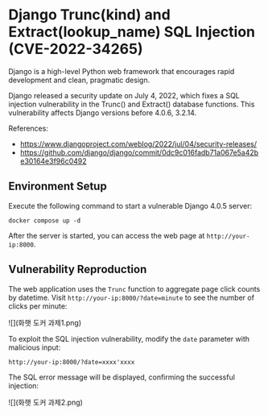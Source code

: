 # Django Trunc(kind) and Extract(lookup_name) SQL Injection (CVE-2022-34265)

Django is a high-level Python web framework that encourages rapid development and clean, pragmatic design.

Django released a security update on July 4, 2022, which fixes a SQL injection vulnerability in the Trunc() and Extract() database functions. This vulnerability affects Django versions before 4.0.6, 3.2.14.

References:

- https://www.djangoproject.com/weblog/2022/jul/04/security-releases/
- https://github.com/django/django/commit/0dc9c016fadb71a067e5a42be30164e3f96c0492

## Environment Setup

Execute the following command to start a vulnerable Django 4.0.5 server:

```
docker compose up -d
```

After the server is started, you can access the web page at `http://your-ip:8000`.

## Vulnerability Reproduction

The web application uses the `Trunc` function to aggregate page click counts by datetime. Visit `http://your-ip:8000/?date=minute` to see the number of clicks per minute:

![](화햇 도커 과제1.png)

To exploit the SQL injection vulnerability, modify the `date` parameter with malicious input:

```
http://your-ip:8000/?date=xxxx'xxxx
```

The SQL error message will be displayed, confirming the successful injection:

![](화햇 도커 과제2.png)
